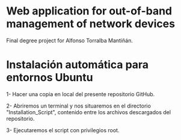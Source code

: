 # Web application for out-of-band management of network devices 

Final degree project for Alfonso Torralba Mantiñán. 

# Instalación automática para entornos Ubuntu

  1- Hacer una copia en local del presente repositorio GitHub.
  
  2- Abriremos un terminal y nos situaremos en el directorio "Installation_Script", contenido entre los archivos descargados del repositorio.
  
  3- Ejecutaremos el script con privilegios root.
  
# #################################################################################################################################################
